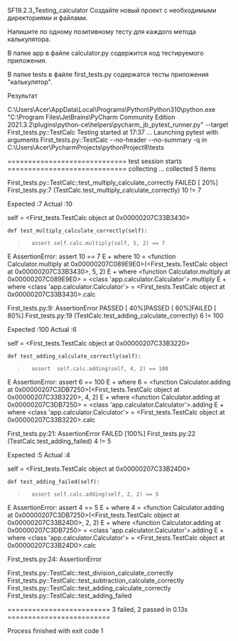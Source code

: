 SF19.2.3_Testing_calculator
Создайте новый проект с необходимыми директориями и файлами.

Напишите по одному позитивному тесту для каждого метода калькулятора.

В папке app в файле calculator.py содержится код тестируемого приложения.

В папке tests в файле first_tests.py содержатся тесты приложения "калькулятор".


Результат

C:\Users\Acer\AppData\Local\Programs\Python\Python310\python.exe "C:\Program Files\JetBrains\PyCharm Community Edition 2021.3.2\plugins\python-ce\helpers\pycharm\_jb_pytest_runner.py" --target First_tests.py::TestCalc
Testing started at 17:37 ...
Launching pytest with arguments First_tests.py::TestCalc --no-header --no-summary -q in C:\Users\Acer\PycharmProjects\pythonProject8\tests

============================= test session starts =============================
collecting ... collected 5 items

First_tests.py::TestCalc::test_multiply_calculate_correctly FAILED       [ 20%]
First_tests.py:7 (TestCalc.test_multiply_calculate_correctly)
10 != 7

Expected :7
Actual   :10
<Click to see difference>

self = <First_tests.TestCalc object at 0x00000207C33B3430>

    def test_multiply_calculate_correctly(self):
>       assert self.calc.multiply(self, 5, 2) == 7
E       AssertionError: assert 10 == 7
E        +  where 10 = <function Calculator.multiply at 0x00000207C089E9E0>(<First_tests.TestCalc object at 0x00000207C33B3430>, 5, 2)
E        +    where <function Calculator.multiply at 0x00000207C089E9E0> = <class 'app.calculator.Calculator'>.multiply
E        +      where <class 'app.calculator.Calculator'> = <First_tests.TestCalc object at 0x00000207C33B3430>.calc

First_tests.py:9: AssertionError
PASSED       [ 40%]PASSED    [ 60%]FAILED         [ 80%]
First_tests.py:19 (TestCalc.test_adding_calculate_correctly)
6 != 100

Expected :100
Actual   :6
<Click to see difference>

self = <First_tests.TestCalc object at 0x00000207C33B3220>

    def test_adding_calculate_correctly(self):
>       assert  self.calc.adding(self, 4, 2) == 100
E       AssertionError: assert 6 == 100
E        +  where 6 = <function Calculator.adding at 0x00000207C3DB7250>(<First_tests.TestCalc object at 0x00000207C33B3220>, 4, 2)
E        +    where <function Calculator.adding at 0x00000207C3DB7250> = <class 'app.calculator.Calculator'>.adding
E        +      where <class 'app.calculator.Calculator'> = <First_tests.TestCalc object at 0x00000207C33B3220>.calc

First_tests.py:21: AssertionError
FAILED                      [100%]
First_tests.py:22 (TestCalc.test_adding_failed)
4 != 5

Expected :5
Actual   :4
<Click to see difference>

self = <First_tests.TestCalc object at 0x00000207C33B24D0>

    def test_adding_failed(self):
>       assert self.calc.adding(self, 2, 2) == 5
E       AssertionError: assert 4 == 5
E        +  where 4 = <function Calculator.adding at 0x00000207C3DB7250>(<First_tests.TestCalc object at 0x00000207C33B24D0>, 2, 2)
E        +    where <function Calculator.adding at 0x00000207C3DB7250> = <class 'app.calculator.Calculator'>.adding
E        +      where <class 'app.calculator.Calculator'> = <First_tests.TestCalc object at 0x00000207C33B24D0>.calc

First_tests.py:24: AssertionError





First_tests.py::TestCalc::test_division_calculate_correctly 
First_tests.py::TestCalc::test_subtraction_calculate_correctly 
First_tests.py::TestCalc::test_adding_calculate_correctly 
First_tests.py::TestCalc::test_adding_failed 

========================= 3 failed, 2 passed in 0.13s =========================

Process finished with exit code 1


